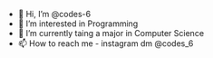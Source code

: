 - 👋 Hi, I’m @codes-6
- 👀 I’m interested in Programming
- 🌱 I’m currently taing a major in Computer Science
- 📫 How to reach me - instagram dm @codes_6

<!---
codes-6/codes-6 is a ✨ special ✨ repository because its `README.md` (this file) appears on your GitHub profile.
You can click the Preview link to take a look at your changes.
--->
